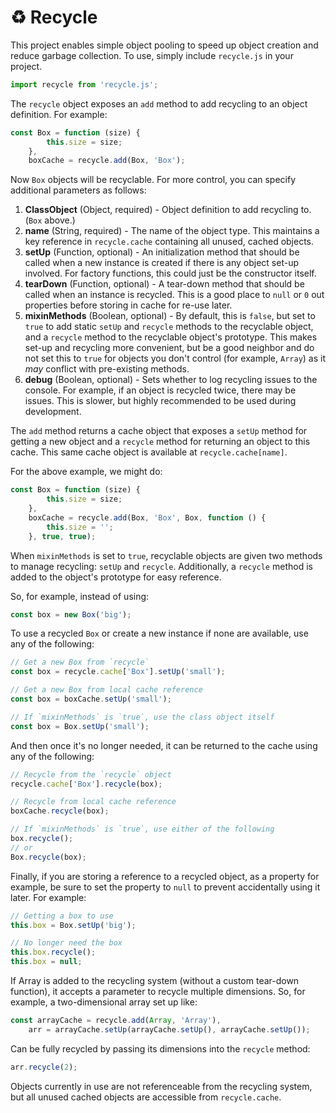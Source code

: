 # ♻️ Recycle #

This project enables simple object pooling to speed up object creation and reduce garbage collection. To use, simply include `recycle.js` in your project.

```js
import recycle from 'recycle.js';
```

The `recycle` object exposes an `add` method to add recycling to an object definition. For example:

```js
const Box = function (size) {
        this.size = size;
    },
    boxCache = recycle.add(Box, 'Box');
```

Now `Box` objects will be recyclable. For more control, you can specify additional parameters as follows:

1. **ClassObject** (Object, required) - Object definition to add recycling to. (`Box` above.)
2. **name** (String, required) - The name of the object type. This maintains a key reference in `recycle.cache` containing all unused, cached objects.
3. **setUp** (Function, optional) - An initialization method that should be called when a new instance is created if there is any object set-up involved. For factory functions, this could just be the constructor itself.
4. **tearDown** (Function, optional) - A tear-down method that should be called when an instance is recycled. This is a good place to `null` or `0` out properties before storing in cache for re-use later.
5. **mixinMethods** (Boolean, optional) - By default, this is `false`, but set to `true` to add static `setUp` and `recycle` methods to the recyclable object, and a `recycle` method to the recyclable object's prototype. This makes set-up and recycling more convenient, but be a good neighbor and do not set this to `true` for objects you don't control (for example, `Array`) as it *may* conflict with pre-existing methods.
6. **debug** (Boolean, optional) - Sets whether to log recycling issues to the console. For example, if an object is recycled twice, there may be issues. This is slower, but highly recommended to be used during development.

The `add` method returns a cache object that exposes a `setUp` method for getting a new object and a `recycle` method for returning an object to this cache. This same cache object is available at `recycle.cache[name]`.

For the above example, we might do:

```js
const Box = function (size) {
        this.size = size;
    },
    boxCache = recycle.add(Box, 'Box', Box, function () {
        this.size = '';
    }, true, true);
```

When `mixinMethods` is set to `true`, recyclable objects are given two methods to manage recycling: `setUp` and `recycle`. Additionally, a `recycle` method is added to the object's prototype for easy reference.

So, for example, instead of using:

```js
const box = new Box('big');
```

To use a recycled `Box` or create a new instance if none are available, use any of the following:

```js
// Get a new Box from `recycle`
const box = recycle.cache['Box'].setUp('small');

// Get a new Box from local cache reference
const box = boxCache.setUp('small');

// If `mixinMethods` is `true`, use the class object itself
const box = Box.setUp('small');
```

And then once it's no longer needed, it can be returned to the cache using any of the following:

```js
// Recycle from the `recycle` object
recycle.cache['Box'].recycle(box);

// Recycle from local cache reference
boxCache.recycle(box);

// If `mixinMethods` is `true`, use either of the following
box.recycle();
// or
Box.recycle(box);
```

Finally, if you are storing a reference to a recycled object, as a property for example, be sure to set the property to `null` to prevent accidentally using it later. For example:

```js
// Getting a box to use
this.box = Box.setUp('big');

// No longer need the box
this.box.recycle();
this.box = null;
```

If Array is added to the recycling system (without a custom tear-down function), it accepts a parameter to recycle multiple dimensions. So, for example, a two-dimensional array set up like:

```js
const arrayCache = recycle.add(Array, 'Array'),
    arr = arrayCache.setUp(arrayCache.setUp(), arrayCache.setUp());
```

Can be fully recycled by passing its dimensions into the `recycle` method:

```js
arr.recycle(2);
```

Objects currently in use are not referenceable from the recycling system, but all unused cached objects are accessible from `recycle.cache`.
